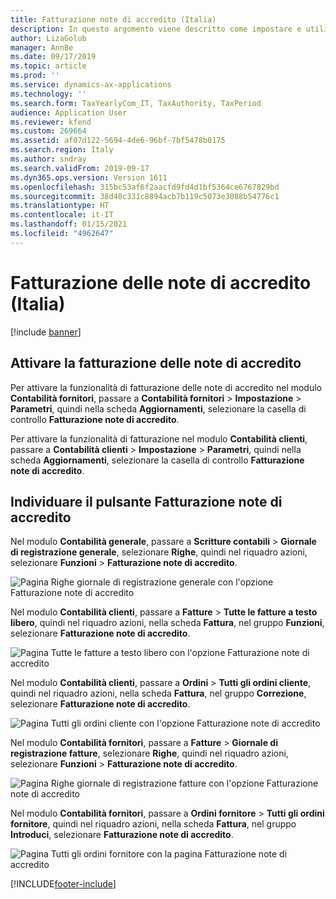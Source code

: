 ```yaml
---
title: Fatturazione note di accredito (Italia)
description: In questo argomento viene descritto come impostare e utilizzare la funzionalità di fatturazione delle note di accredito in Italia.
author: LizaGolub
manager: AnnBe
ms.date: 09/17/2019
ms.topic: article
ms.prod: ''
ms.service: dynamics-ax-applications
ms.technology: ''
ms.search.form: TaxYearlyCom_IT, TaxAuthority, TaxPeriod
audience: Application User
ms.reviewer: kfend
ms.custom: 269664
ms.assetid: af07d122-5694-4de6-96bf-7bf5478b0175
ms.search.region: Italy
ms.author: sndray
ms.search.validFrom: 2019-09-17
ms.dyn365.ops.version: Version 1611
ms.openlocfilehash: 315bc53af6f2aacfd9fd4d1bf5364ce6767829bd
ms.sourcegitcommit: 38d40c331c8894acb7b119c5073e3088b54776c1
ms.translationtype: HT
ms.contentlocale: it-IT
ms.lasthandoff: 01/15/2021
ms.locfileid: "4962647"
---
```

# <a name="credit-invoicing-italy"></a>Fatturazione delle note di accredito (Italia)

[!include [banner](../includes/banner.md)]

## <a name="activate-credit-invoicing"></a>Attivare la fatturazione delle note di accredito

Per attivare la funzionalità di fatturazione delle note di accredito nel modulo **Contabilità fornitori**, passare a **Contabilità fornitori** \> **Impostazione** \> **Parametri**, quindi nella scheda **Aggiornamenti**, selezionare la casella di controllo **Fatturazione note di accredito**.

Per attivare la funzionalità di fatturazione nel modulo **Contabilità clienti**, passare a **Contabilità clienti** \> **Impostazione** \> **Parametri**, quindi nella scheda **Aggiornamenti**, selezionare la casella di controllo **Fatturazione note di accredito**.

## <a name="find-the-credit-invoicing-button"></a>Individuare il pulsante Fatturazione note di accredito

Nel modulo **Contabilità generale**, passare a **Scritture contabili** \> **Giornale di registrazione generale**, selezionare **Righe**, quindi nel riquadro azioni, selezionare **Funzioni** \> **Fatturazione note di accredito**.

![Pagina Righe giornale di registrazione generale con l'opzione Fatturazione note di accredito](./media/ita-credit-invoicing-gl.png)

Nel modulo **Contabilità clienti**, passare a **Fatture** \> **Tutte le fatture a testo libero**, quindi nel riquadro azioni, nella scheda **Fattura**, nel gruppo **Funzioni**, selezionare **Fatturazione note di accredito**.

![Pagina Tutte le fatture a testo libero con l'opzione Fatturazione note di accredito](./media/ita-credit-invoicing-fti.png)

Nel modulo **Contabilità clienti**, passare a **Ordini** \> **Tutti gli ordini cliente**, quindi nel riquadro azioni, nella scheda **Fattura**, nel gruppo **Correzione**, selezionare **Fatturazione note di accredito**.

![Pagina Tutti gli ordini cliente con l'opzione Fatturazione note di accredito](./media/ita-credit-invoicing-so.png)

Nel modulo **Contabilità fornitori**, passare a **Fatture** \> **Giornale di registrazione fatture**, selezionare **Righe**, quindi nel riquadro azioni, selezionare **Funzioni** \> **Fatturazione note di accredito**.

![Pagina Righe giornale di registrazione fatture con l'opzione Fatturazione note di accredito](./media/ita-credit-invoicing-apij.png)

Nel modulo **Contabilità fornitori**, passare a **Ordini fornitore** \> **Tutti gli ordini fornitore**, quindi nel riquadro azioni, nella scheda **Fattura**, nel gruppo **Introduci**, selezionare **Fatturazione note di accredito**.

![Pagina Tutti gli ordini fornitore con la pagina Fatturazione note di accredito](./media/ita-credit-invoicing-po.png)


[!INCLUDE[footer-include](../../includes/footer-banner.md)]